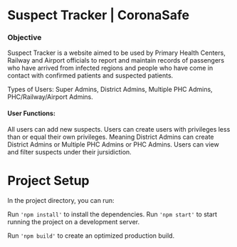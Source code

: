 # Suspect Tracker | CoronaSafe
### Objective
Suspect Tracker is a website aimed to be used by Primary Health Centers, Railway and Airport officials to report and maintain records of passengers who have arrived from infected regions and people who have come in contact with confirmed patients and suspected patients.

Types of Users: Super Admins, District Admins, Multiple PHC Admins, PHC/Railway/Airport Admins.
#### User Functions: 
All users can add new suspects.
Users can create users with privileges less than or equal their own privileges. Meaning District Admins can create District Admins or Multiple PHC Admins or PHC Admins.
Users can view and filter suspects under their jursidiction.

# Project Setup
In the project directory, you can run:

Run `'npm install'` to install the dependencies.
Run `'npm start'` to start running the project on a development server.


Run `'npm build'` to create an optimized production build.
